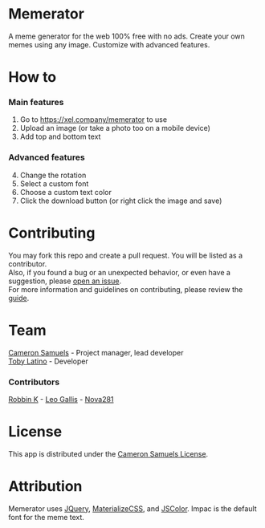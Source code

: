 # Memerator
A meme generator for the web 100% free with no ads. Create your own memes using any image. Customize with advanced features.
# How to
### Main features
1. Go to <https://xel.company/memerator> to use
2. Upload an image (or take a photo too on a mobile device)
3. Add top and bottom text
### Advanced features
4. Change the rotation
5. Select a custom font
7. Choose a custom text color
8. Click the download button (or right click the image and save)
# Contributing
You may fork this repo and create a pull request. You will be listed as a contributor.
<br>Also, if you found a bug or an unexpected behavior, or even have a suggestion, please [open an issue](https://git.io/vdv6V).
<br>For more information and guidelines on contributing, please review the [guide](https://git.io/vdN49).
# Team
[Cameron Samuels](https://cameronsamuels.com) - Project manager, lead developer
<br>[Toby Latino](https://github.com/pipe-to-grep) - Developer
### Contributors
[Robbin K](https://github.com/robbink) - [Leo Gallis](https://github.com/acilliron) - [Nova281](https://github.com/nova281)
# License
This app is distributed under the [Cameron Samuels License](LICENSE).
# Attribution
Memerator uses [JQuery](https://jquery.com), [MaterializeCSS](http://materializecss.com), and [JSColor](http://jscolor.com). Impac is the default font for the meme text.
